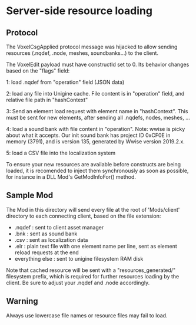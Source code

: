 # Server-side resource loading

## Protocol

The VoxelCsgApplied protocol message was hijacked to allow sending resources
(.nqdef, .node, meshes, soundbanks...) to the client.

The VoxelEdit payload must have constructId set to 0. Its behavior changes
based on the "flags" field:

1: load .nqdef from "operation" field (JSON data)

2: load any file into Unigine cache. File content is in "operation" field,
and relative file path in "hashContext"

3: Send an element load request with element name in "hashContext". This must
be sent for new elements, after sending all .nqdefs, nodes, meshes, ...

4: load a sound bank with file content in "operation". Note: wwise is picky
about what it accepts. Our init sound bank has project ID 0xCF0E in memory (3791),
and is version 135, generated by Wwise version 2019.2.x.

5: load a CSV file into the localization system

To ensure your new resources are available before constructs are being loaded,
it is recomended to inject them synchronously as soon as possible, for instance
in a DLL Mod's GetModInfoFor() method.

## Sample Mod

The Mod in this directory will send every file at the root of 'Mods/client' directory to each
connecting client, based on the file extension:

- .nqdef : sent to client asset manager
- .bnk : sent as sound bank
- .csv : sent as localization data
- .elr : plain text file with one element name per line, sent as element reload requests at the end
- everything else : sent to unigine filesystem RAM disk


Note that cached resource will be
sent with a "resources_generated/" filesystem prefix, which is required for
further resources loading by the client. Be sure to adjust your .nqdef and .node
accordingly.

## Warning

Always use lowercase file names or resource files may fail to load.
